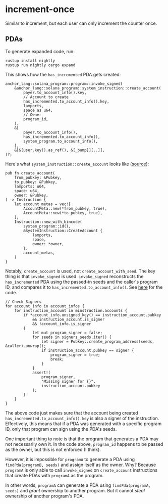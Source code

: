 # increment-once

Similar to increment, but each user can only increment the counter once.

## PDAs

To generate expanded code, run:

```
rustup install nightly
rustup run nightly cargo expand
```

This shows how the `has_incremented` PDA gets created:

```
anchor_lang::solana_program::program::invoke_signed(
    &anchor_lang::solana_program::system_instruction::create_account(
        payer.to_account_info().key,
        // Account to create
        has_incremented.to_account_info().key,
        lamports,
        space as u64,
        // Owner
        program_id,
    ),
    &[
        payer.to_account_info(),
        has_incremented.to_account_info(),
        system_program.to_account_info(),
    ],
    &[&[user.key().as_ref(), &[_bump]][..]],
)?;
```

Here's what `system_instruction::create_account` looks like ([source](https://github.com/solana-labs/solana/blob/master/sdk/program/src/system_instruction.rs)):

```
pub fn create_account(
    from_pubkey: &Pubkey,
    to_pubkey: &Pubkey,
    lamports: u64,
    space: u64,
    owner: &Pubkey,
) -> Instruction {
    let account_metas = vec![
        AccountMeta::new(*from_pubkey, true),
        AccountMeta::new(*to_pubkey, true),
    ];
    Instruction::new_with_bincode(
        system_program::id(),
        &SystemInstruction::CreateAccount {
            lamports,
            space,
            owner: *owner,
        },
        account_metas,
    )
}
```

Notably, `create_account` is used, not `create_account_with_seed`. The key thing is that `invoke_signed` is used. `invoke_signed` reconstructs the `has_incremented` PDA using the passed-in seeds and the caller's program ID, and compares it to `has_incremented.to_account_info()`. See [here](https://github.com/solana-labs/solana/blob/master/program-test/src/lib.rs#L301-L323) for the code.

```
// Check Signers
for account_info in account_infos {
    for instruction_account in &instruction.accounts {
        if *account_info.unsigned_key() == instruction_account.pubkey
            && instruction_account.is_signer
            && !account_info.is_signer
        {
            let mut program_signer = false;
            for seeds in signers_seeds.iter() {
                let signer = Pubkey::create_program_address(seeds, &caller).unwrap();
                if instruction_account.pubkey == signer {
                    program_signer = true;
                    break;
                }
            }
            assert!(
                program_signer,
                "Missing signer for {}",
                instruction_account.pubkey
            );
        }
    }
}
```

The above code just makes sure that the account being created `has_incremented.to_account_info().key` is also a signer of the instruction. Effectively, this means that if a PDA was generated with a specific program ID, only that program can sign using the PDA's seeds.

One important thing to note is that the program that generates a PDA may not necessarily own it. In the code above, `program_id` happens to be passed as the owner, but this is not enforced (I think).

However, it is impossible for `programA` to generate a PDA using `findPda(programB, seeds)` and assign itself as the owner. Why? Because `programA` is only able to call `invoke_signed` on `create_account` instructions that create PDAs with `programA` as the program.

In other words, `programA` can generate a PDA using `findPda(programA, seeds)` and *grant* ownership to another program. But it cannot *steal* ownership of another program's PDA.